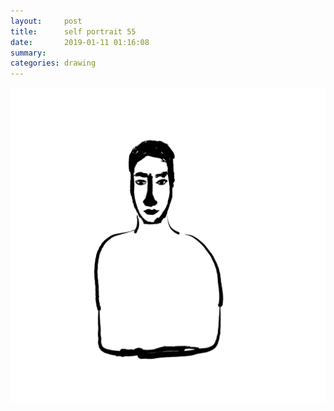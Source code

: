```yaml
---
layout:     post
title:      self portrait 55
date:       2019-01-11 01:16:08
summary:    
categories: drawing
---
```

![self portrait 55](/images/diary/self-portrait-55.png ".")
